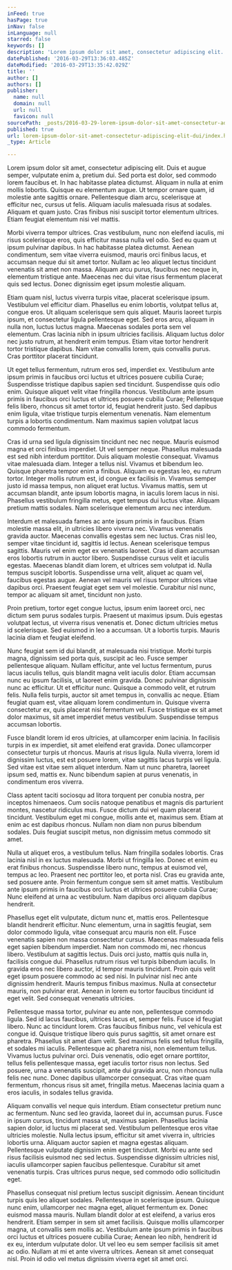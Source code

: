 ```yaml
---
inFeed: true
hasPage: true
inNav: false
inLanguage: null
starred: false
keywords: []
description: 'Lorem ipsum dolor sit amet, consectetur adipiscing elit. Duis et augue semper, vulputate enim a, pretium dui. Sed porta est dolor, sed commodo lorem faucibus et. In hac habitasse platea dictumst. Aliquam in nulla at enim mollis lobortis. Quisque eu elementum augue. Ut tempor ornare quam, id molestie ante sagittis ornare. Pellentesque diam arcu, scelerisque at efficitur nec, cursus ut felis. Aliquam iaculis malesuada risus at sodales. Aliquam et quam justo. Cras finibus nisi suscipit tortor elementum ultrices. Etiam feugiat elementum nisi vel mattis.'
datePublished: '2016-03-29T13:36:03.485Z'
dateModified: '2016-03-29T13:35:42.029Z'
title: ''
author: []
authors: []
publisher:
  name: null
  domain: null
  url: null
  favicon: null
sourcePath: _posts/2016-03-29-lorem-ipsum-dolor-sit-amet-consectetur-adipiscing-elit-dui.md
published: true
url: lorem-ipsum-dolor-sit-amet-consectetur-adipiscing-elit-dui/index.html
_type: Article

---
```

Lorem ipsum dolor sit amet, consectetur adipiscing elit. Duis et augue semper, vulputate enim a, pretium dui. Sed porta est dolor, sed commodo lorem faucibus et. In hac habitasse platea dictumst. Aliquam in nulla at enim mollis lobortis. Quisque eu elementum augue. Ut tempor ornare quam, id molestie ante sagittis ornare. Pellentesque diam arcu, scelerisque at efficitur nec, cursus ut felis. Aliquam iaculis malesuada risus at sodales. Aliquam et quam justo. Cras finibus nisi suscipit tortor elementum ultrices. Etiam feugiat elementum nisi vel mattis.

Morbi viverra tempor ultrices. Cras vestibulum, nunc non eleifend iaculis, mi risus scelerisque eros, quis efficitur massa nulla vel odio. Sed eu quam ut ipsum pulvinar dapibus. In hac habitasse platea dictumst. Aenean condimentum, sem vitae viverra euismod, mauris orci finibus lacus, et accumsan neque dui sit amet tortor. Nullam ac leo aliquet lectus tincidunt venenatis sit amet non massa. Aliquam arcu purus, faucibus nec neque in, elementum tristique ante. Maecenas nec dui vitae risus fermentum placerat quis sed lectus. Donec dignissim eget ipsum molestie aliquam.

Etiam quam nisl, luctus viverra turpis vitae, placerat scelerisque ipsum. Vestibulum vel efficitur diam. Phasellus eu enim lobortis, volutpat tellus at, congue eros. Ut aliquam scelerisque sem quis aliquet. Mauris laoreet turpis ipsum, et consectetur ligula pellentesque eget. Sed eros arcu, aliquam in nulla non, luctus luctus magna. Maecenas sodales porta sem vel elementum. Cras lacinia nibh in ipsum ultricies facilisis. Aliquam luctus dolor nec justo rutrum, at hendrerit enim tempus. Etiam vitae tortor hendrerit tortor tristique dapibus. Nam vitae convallis lorem, quis convallis purus. Cras porttitor placerat tincidunt.

Ut eget tellus fermentum, rutrum eros sed, imperdiet ex. Vestibulum ante ipsum primis in faucibus orci luctus et ultrices posuere cubilia Curae; Suspendisse tristique dapibus sapien sed tincidunt. Suspendisse quis odio enim. Quisque aliquet velit vitae fringilla rhoncus. Vestibulum ante ipsum primis in faucibus orci luctus et ultrices posuere cubilia Curae; Pellentesque felis libero, rhoncus sit amet tortor id, feugiat hendrerit justo. Sed dapibus enim ligula, vitae tristique turpis elementum venenatis. Nam elementum turpis a lobortis condimentum. Nam maximus sapien volutpat lacus commodo fermentum.

Cras id urna sed ligula dignissim tincidunt nec nec neque. Mauris euismod magna et orci finibus imperdiet. Ut vel semper neque. Phasellus malesuada est sed nibh interdum porttitor. Duis aliquam molestie consequat. Vivamus vitae malesuada diam. Integer a tellus nisl. Vivamus et bibendum leo. Quisque pharetra tempor enim a finibus. Aliquam eu egestas leo, eu rutrum tortor. Integer mollis rutrum est, id congue ex facilisis in. Vivamus semper justo id massa tempus, non aliquet erat luctus. Vivamus mattis, sem ut accumsan blandit, ante ipsum lobortis magna, in iaculis lorem lacus in nisi. Phasellus vestibulum fringilla metus, eget tempus dui luctus vitae. Aliquam pretium mattis sodales. Nam scelerisque elementum arcu nec interdum.

Interdum et malesuada fames ac ante ipsum primis in faucibus. Etiam molestie massa elit, in ultricies libero viverra nec. Vivamus venenatis gravida auctor. Maecenas convallis egestas sem nec luctus. Cras nisl leo, semper vitae tincidunt id, sagittis id lectus. Aenean scelerisque tempus sagittis. Mauris vel enim eget ex venenatis laoreet. Cras id diam accumsan eros lobortis rutrum in auctor libero. Suspendisse cursus velit et iaculis egestas. Maecenas blandit diam lorem, et ultrices sem volutpat id. Nulla tempus suscipit lobortis. Suspendisse urna velit, aliquet ac quam vel, faucibus egestas augue. Aenean vel mauris vel risus tempor ultrices vitae dapibus orci. Praesent feugiat eget sem vel molestie. Curabitur nisl nunc, tempor ac aliquam sit amet, tincidunt non justo.

Proin pretium, tortor eget congue luctus, ipsum enim laoreet orci, nec dictum sem purus sodales turpis. Praesent ut maximus ipsum. Duis egestas volutpat lectus, ut viverra risus venenatis et. Donec dictum ultricies metus id scelerisque. Sed euismod in leo a accumsan. Ut a lobortis turpis. Mauris lacinia diam et feugiat eleifend.

Nunc feugiat sem id dui blandit, at malesuada nisi tristique. Morbi turpis magna, dignissim sed porta quis, suscipit ac leo. Fusce semper pellentesque aliquam. Nullam efficitur, ante vel luctus fermentum, purus lacus iaculis tellus, quis blandit magna velit iaculis dolor. Etiam accumsan nunc eu ipsum facilisis, ut laoreet enim gravida. Donec pulvinar dignissim nunc ac efficitur. Ut et efficitur nunc. Quisque a commodo velit, et rutrum felis. Nulla felis turpis, auctor sit amet tempus in, convallis ac neque. Etiam feugiat quam est, vitae aliquam lorem condimentum in. Quisque viverra consectetur ex, quis placerat nisi fermentum vel. Fusce tristique ex sit amet dolor maximus, sit amet imperdiet metus vestibulum. Suspendisse tempus accumsan lobortis.

Fusce blandit lorem id eros ultricies, at ullamcorper enim lacinia. In facilisis turpis in ex imperdiet, sit amet eleifend erat gravida. Donec ullamcorper consectetur turpis ut rhoncus. Mauris at risus ligula. Nulla viverra, lorem id dignissim luctus, est est posuere lorem, vitae sagittis lacus turpis vel ligula. Sed vitae est vitae sem aliquet interdum. Nam ut nunc pharetra, laoreet ipsum sed, mattis ex. Nunc bibendum sapien at purus venenatis, in condimentum eros viverra.

Class aptent taciti sociosqu ad litora torquent per conubia nostra, per inceptos himenaeos. Cum sociis natoque penatibus et magnis dis parturient montes, nascetur ridiculus mus. Fusce dictum dui vel quam placerat tincidunt. Vestibulum eget mi congue, mollis ante et, maximus sem. Etiam at enim ac est dapibus rhoncus. Nullam non diam non purus bibendum sodales. Duis feugiat suscipit metus, non dignissim metus commodo sit amet.

Nulla ut aliquet eros, a vestibulum tellus. Nam fringilla sodales lobortis. Cras lacinia nisl in ex luctus malesuada. Morbi ut fringilla leo. Donec et enim eu erat finibus rhoncus. Suspendisse libero nunc, tempus at euismod vel, tempus ac leo. Praesent nec porttitor leo, et porta nisl. Cras eu gravida ante, sed posuere ante. Proin fermentum congue sem sit amet mattis. Vestibulum ante ipsum primis in faucibus orci luctus et ultrices posuere cubilia Curae; Nunc eleifend at urna ac vestibulum. Nam dapibus orci aliquam dapibus hendrerit.

Phasellus eget elit vulputate, dictum nunc et, mattis eros. Pellentesque blandit hendrerit efficitur. Nunc elementum, urna in sagittis feugiat, sem dolor commodo ligula, vitae consequat arcu mauris non elit. Fusce venenatis sapien non massa consectetur cursus. Maecenas malesuada felis eget sapien bibendum imperdiet. Nam non commodo mi, nec rhoncus libero. Vestibulum at sagittis lectus. Duis orci justo, mattis quis nulla in, facilisis congue dui. Phasellus rutrum risus vel turpis bibendum iaculis. In gravida eros nec libero auctor, id tempor mauris tincidunt. Proin quis velit eget ipsum posuere commodo ac sed nisi. In pulvinar nisl nec ante dignissim hendrerit. Mauris tempus finibus maximus. Nulla at consectetur mauris, non pulvinar erat. Aenean in lorem eu tortor faucibus tincidunt id eget velit. Sed consequat venenatis ultricies.

Pellentesque massa tortor, pulvinar eu ante non, pellentesque commodo ligula. Sed id lacus faucibus, ultrices lacus et, semper felis. Fusce id feugiat libero. Nunc ac tincidunt lorem. Cras faucibus finibus nunc, vel vehicula est congue id. Quisque tristique libero quis purus sagittis, sit amet ornare est pharetra. Phasellus sit amet diam velit. Sed maximus felis sed tellus fringilla, et sodales mi iaculis. Pellentesque ac pharetra nisi, non elementum tellus. Vivamus luctus pulvinar orci. Duis venenatis, odio eget ornare porttitor, tellus felis pellentesque massa, eget iaculis tortor risus non lectus. Sed posuere, urna a venenatis suscipit, ante dui gravida arcu, non rhoncus nulla felis nec nunc. Donec dapibus ullamcorper consequat. Cras vitae quam fermentum, rhoncus risus sit amet, fringilla metus. Maecenas lacinia quam a eros iaculis, in sodales tellus gravida.

Aliquam convallis vel neque quis interdum. Etiam consectetur pretium nunc ac fermentum. Nunc sed leo gravida, laoreet dui in, accumsan purus. Fusce in ipsum cursus, tincidunt massa ut, maximus sapien. Phasellus lacinia sapien dolor, id luctus mi placerat sed. Vestibulum pellentesque eros vitae ultricies molestie. Nulla lectus ipsum, efficitur sit amet viverra in, ultricies lobortis urna. Aliquam auctor sapien et magna egestas aliquam. Pellentesque vulputate dignissim enim eget tincidunt. Morbi eu ante sed risus facilisis euismod nec sed lectus. Suspendisse dignissim ultricies nisl, iaculis ullamcorper sapien faucibus pellentesque. Curabitur sit amet venenatis turpis. Cras ultrices purus neque, sed commodo odio sollicitudin eget.

Phasellus consequat nisl pretium lectus suscipit dignissim. Aenean tincidunt turpis quis leo aliquet sodales. Pellentesque in scelerisque ipsum. Quisque nunc enim, ullamcorper nec magna eget, aliquet fermentum ex. Donec euismod massa mauris. Nullam blandit dolor at est eleifend, a varius eros hendrerit. Etiam semper in sem sit amet facilisis. Quisque mollis ullamcorper magna, ut convallis sem mollis ac. Vestibulum ante ipsum primis in faucibus orci luctus et ultrices posuere cubilia Curae; Aenean leo nibh, hendrerit id ex eu, interdum vulputate dolor. Ut vel leo eu sem semper facilisis sit amet ac odio. Nullam at mi et ante viverra ultrices. Aenean sit amet consequat nisl. Proin id odio vel metus dignissim viverra eget sit amet orci.